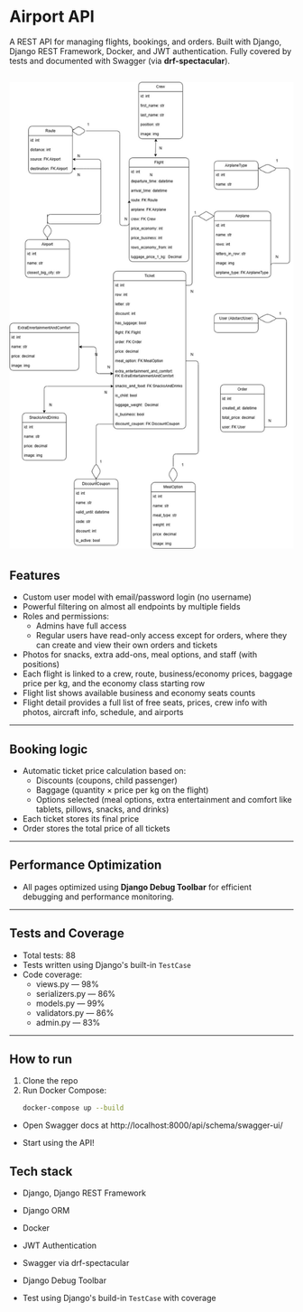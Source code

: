 # Airport API

A REST API for managing flights, bookings, and orders. Built with Django, Django REST Framework, Docker, and JWT authentication. Fully covered by tests and documented with Swagger (via **drf-spectacular**).

![diagram airport.jpg](diagram%20airport.jpg)
---

## Features

- Custom user model with email/password login (no username)  
- Powerful filtering on almost all endpoints by multiple fields  
- Roles and permissions:  
  - Admins have full access  
  - Regular users have read-only access except for orders, where they can create and view their own orders and tickets  
- Photos for snacks, extra add-ons, meal options, and staff (with positions)  
- Each flight is linked to a crew, route, business/economy prices, baggage price per kg, and the economy class starting row  
- Flight list shows available business and economy seats counts  
- Flight detail provides a full list of free seats, prices, crew info with photos, aircraft info, schedule, and airports

---

## Booking logic

- Automatic ticket price calculation based on:  
  - Discounts (coupons, child passenger)  
  - Baggage (quantity × price per kg on the flight)  
  - Options selected (meal options, extra entertainment and comfort like tablets, pillows, snacks, and drinks)  
- Each ticket stores its final price  
- Order stores the total price of all tickets

---

## Performance Optimization

- All pages optimized using **Django Debug Toolbar** for efficient debugging and performance monitoring.

---

## Tests and Coverage

- Total tests: 88  
- Tests written using Django's built-in `TestCase`  
- Code coverage:  
  - views.py — 98%  
  - serializers.py — 86%  
  - models.py — 99%  
  - validators.py — 86%  
  - admin.py — 83%

---

## How to run

1. Clone the repo  
2. Run Docker Compose:  
   ```bash  
   docker-compose up --build  
- Open Swagger docs at http://localhost:8000/api/schema/swagger-ui/

- Start using the API!

## Tech stack
- Django, Django REST Framework

- Django ORM

- Docker

- JWT Authentication

- Swagger via drf-spectacular

- Django Debug Toolbar

- Test using Django's build-in `TestCase` with coverage